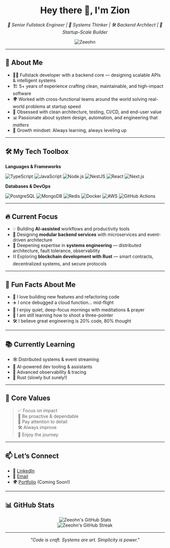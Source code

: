 <h1 align="center">Hey there 👋, I'm Zion</h1>

<p align="center">
  <em>🚀 Senior Fullstack Engineer | 🧠 Systems Thinker | 🛠️ Backend Architect | 🎯 Startup-Scale Builder</em>
</p>

<p align="center">
  <img src="https://komarev.com/ghpvc/?username=Zeeohn&label=Profile%20views&color=0e75b6&style=flat" alt="Zeeohn" />
</p>

---

## 🧩 About Me

- 🧑‍💻 Fullstack developer with a backend core — designing scalable APIs & intelligent systems
- 🏗️ 5+ years of experience crafting clean, maintainable, and high-impact software
- 🌍 Worked with cross-functional teams around the world solving real-world problems at startup speed
- 🧪 Obsessed with clean architecture, testing, CI/CD, and end-user value
- 📊 Passionate about system design, automation, and engineering that *matters*
- 🌱 Growth mindset: Always learning, always leveling up

---

## 🛠 My Tech Toolbox

**Languages & Frameworks**
  
![TypeScript](https://img.shields.io/badge/-TypeScript-3178C6?style=flat&logo=typescript&logoColor=white)
![JavaScript](https://img.shields.io/badge/-JavaScript-F7DF1E?style=flat&logo=javascript&logoColor=black)
![Node.js](https://img.shields.io/badge/-Node.js-339933?style=flat&logo=nodedotjs&logoColor=white)
![NestJS](https://img.shields.io/badge/-NestJS-E0234E?style=flat&logo=nestjs&logoColor=white)
![React](https://img.shields.io/badge/-React-61DAFB?style=flat&logo=react&logoColor=black)
![Next.js](https://img.shields.io/badge/-Next.js-000000?style=flat&logo=nextdotjs&logoColor=white)

**Databases & DevOps**

![PostgreSQL](https://img.shields.io/badge/-PostgreSQL-4169E1?style=flat&logo=postgresql&logoColor=white)
![MongoDB](https://img.shields.io/badge/-MongoDB-47A248?style=flat&logo=mongodb&logoColor=white)
![Redis](https://img.shields.io/badge/-Redis-DC382D?style=flat&logo=redis&logoColor=white)
![Docker](https://img.shields.io/badge/-Docker-2496ED?style=flat&logo=docker&logoColor=white)
![AWS](https://img.shields.io/badge/-AWS-232F3E?style=flat&logo=amazonaws&logoColor=white)
![GitHub Actions](https://img.shields.io/badge/-GitHub%20Actions-2088FF?style=flat&logo=githubactions&logoColor=white)

---

## 🔥 Current Focus

- 💡 Building **AI-assisted** workflows and productivity tools  
- 🧱 Designing **modular backend services** with microservices and event-driven architecture  
- 🧠 Deepening expertise in **systems engineering** — distributed architecture, fault tolerance, observability  
- ⛓️ Exploring **blockchain development with Rust** — smart contracts, decentralized systems, and secure protocols

---

## 🧠 Fun Facts About Me

- 🧩 I love building new features and refactoring code
- ✈️ I once debugged a cloud function... mid-flight
- 🧘 I enjoy quiet, deep-focus mornings with meditations & prayer
- 🏀 I am still learning how to shoot a three-pointer 
- 🛠️ I believe great engineering is 20% code, 80% thought

---

## 📚 Currently Learning

- 🕸️ Distributed systems & event streaming
- 🧠 AI-powered dev tooling & assistants
- 🧪 Advanced observability & tracing
- 🦀 Rust (slowly but surely!)

---

## 💼 Core Values

> ✅ Focus on impact  
> 🧭 Be proactive & dependable  
> 🧐 Pay attention to detail  
> 🛠️ Always improve  
> 🌱 Enjoy the journey

---

## 📫 Let’s Connect

- 💼 [LinkedIn](https://linkedin.com/in/zeeohn)
- 💌 [Email](mailto:successzion21@gmail.com)
- 🌍 [Portfolio](#) (Coming Soon!)

---

## 📊 GitHub Stats

<p align="center">
  <img src="https://github-readme-stats.vercel.app/api?username=Zeeohn&show_icons=true&theme=radical&hide_border=true" alt="Zeeohn's GitHub Stats" />
  <br/>
  <img src="https://github-readme-streak-stats.herokuapp.com/?user=Zeeohn&theme=radical&hide_border=true" alt="Zeeohn's GitHub Streak" />
</p>

---

<p align="center">
  <em>"Code is craft. Systems are art. Simplicity is power."</em>
</p>


<!---
Zeeohn/Zeeohn is a ✨ special ✨ repository because its `README.md` (this file) appears on your GitHub profile.
You can click the Preview link to take a look at your changes.
--->
